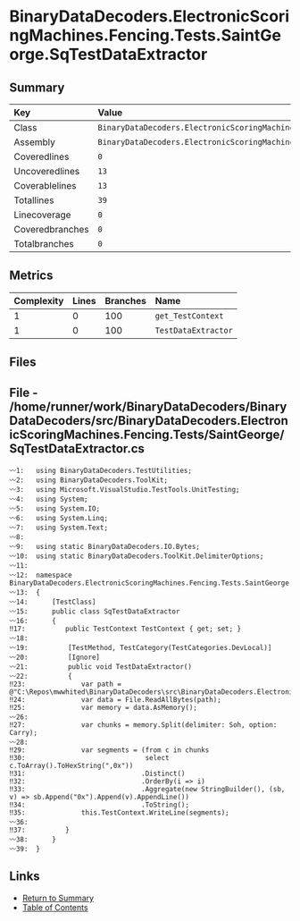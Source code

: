﻿# BinaryDataDecoders.ElectronicScoringMachines.Fencing.Tests.SaintGeorge.SqTestDataExtractor

## Summary

| Key             | Value                                                                                        |
| :-------------- | :------------------------------------------------------------------------------------------- |
| Class           | `BinaryDataDecoders.ElectronicScoringMachines.Fencing.Tests.SaintGeorge.SqTestDataExtractor` |
| Assembly        | `BinaryDataDecoders.ElectronicScoringMachines.Fencing.Tests`                                 |
| Coveredlines    | `0`                                                                                          |
| Uncoveredlines  | `13`                                                                                         |
| Coverablelines  | `13`                                                                                         |
| Totallines      | `39`                                                                                         |
| Linecoverage    | `0`                                                                                          |
| Coveredbranches | `0`                                                                                          |
| Totalbranches   | `0`                                                                                          |

## Metrics

| Complexity | Lines | Branches | Name                |
| :--------- | :---- | :------- | :------------------ |
| 1          | 0     | 100      | `get_TestContext`   |
| 1          | 0     | 100      | `TestDataExtractor` |

## Files

## File - /home/runner/work/BinaryDataDecoders/BinaryDataDecoders/src/BinaryDataDecoders.ElectronicScoringMachines.Fencing.Tests/SaintGeorge/SqTestDataExtractor.cs

```CSharp
〰1:   using BinaryDataDecoders.TestUtilities;
〰2:   using BinaryDataDecoders.ToolKit;
〰3:   using Microsoft.VisualStudio.TestTools.UnitTesting;
〰4:   using System;
〰5:   using System.IO;
〰6:   using System.Linq;
〰7:   using System.Text;
〰8:   
〰9:   using static BinaryDataDecoders.IO.Bytes;
〰10:  using static BinaryDataDecoders.ToolKit.DelimiterOptions;
〰11:  
〰12:  namespace BinaryDataDecoders.ElectronicScoringMachines.Fencing.Tests.SaintGeorge
〰13:  {
〰14:      [TestClass]
〰15:      public class SqTestDataExtractor
〰16:      {
‼17:          public TestContext TestContext { get; set; }
〰18:  
〰19:          [TestMethod, TestCategory(TestCategories.DevLocal)]
〰20:          [Ignore]
〰21:          public void TestDataExtractor()
〰22:          {
‼23:              var path = @"C:\Repos\mwwhited\BinaryDataDecoders\src\BinaryDataDecoders.ElectronicScoringMachines.Fencing\SaintGeorge\outfile.bin";
‼24:              var data = File.ReadAllBytes(path);
‼25:              var memory = data.AsMemory();
〰26:  
‼27:              var chunks = memory.Split(delimiter: Soh, option: Carry);
〰28:  
‼29:              var segments = (from c in chunks
‼30:                              select c.ToArray().ToHexString(",0x"))
‼31:                             .Distinct()
‼32:                             .OrderBy(i => i)
‼33:                             .Aggregate(new StringBuilder(), (sb, v) => sb.Append("0x").Append(v).AppendLine())
‼34:                             .ToString();
‼35:              this.TestContext.WriteLine(segments);
〰36:  
‼37:          }
〰38:      }
〰39:  }
```

## Links

* [Return to Summary](Summary.md)
* [Table of Contents](../TOC.md)

